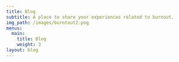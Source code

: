 ```yaml
---
title: Blog
subtitle: A place to share your experiences related to burnout.
img_path: /images/burntout2.png
menus:
  main:
    title: Blog
    weight: 3
layout: blog
---
```


